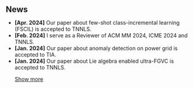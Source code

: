 <h1 id="news"></h1>

<h2 style="margin: 60px 0px 10px;">News</h2>

<ul>
<li><strong>[Apr. 2024]</strong> Our paper about few-shot class-incremental learning (FSCIL) is accepted to TNNLS.</li>
<li><strong>[Feb. 2024]</strong> I serve as a Reviewer of ACM MM 2024, ICME 2024 and TNNLS.</li>
<li><strong>[Jan. 2024]</strong> Our paper about anomaly detection on power grid is accepted to TIA.</li>
<li><strong>[Jan. 2024]</strong> Our paper about Lie algebra enabled ultra-FGVC is accepted to TNNLS.</li>

<a href="javascript:toggle_vis('newsmore')">Show more</a>
<div id="newsmore" style="display:none"> 

<li><strong>[Dec. 2023]</strong> I serve as a Reviewer of CVPR 2024.</li>
<li><strong>[Jun. 2023]</strong> Our ARC Research Hub has won the 2023 Global Innovation and Entrepreneurship Team of the Year (Rising Star) Award.</li>
<li><strong>[Oct. 2022]</strong> Our paper about incremental learning on ultra-FGVC is accepted to WACV.</li>
<!-- <li><strong>[Sep. 2021]</strong> Our paper about fine-grained classification is accepted to DICTA.</li> -->
<li><strong>[Dec. 2020]</strong> Our paper about incremental learning on ultra-FGVC is accepted to TSG.</li>

</div>

</ul>
